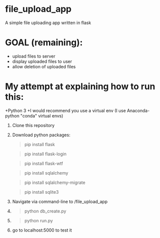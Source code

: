 file_upload_app
===============

A simple file uploading app written in flask

GOAL (remaining):
====
- upload files to server
- display uploaded files to user
- allow deletion of uploaded files

My attempt at explaining how to run this:
=========================================

+Python 3
+I would recommend you use a virtual env (I use Anaconda-python "conda" virtual envs)

1) Clone this repository

2) Download python packages:

	> pip install flask
	
	> pip install flask-login
	
	> pip install flask-wtf
	
	> pip install sqlalchemy
	 
	> pip install sqlalchemy-migrate
	
	> pip install sqlite3

3) Navigate via command-line to <your-file-path>/file_upload_app 

4) > python db_create.py

5) > python run.py

6) go to localhost:5000 to test it
